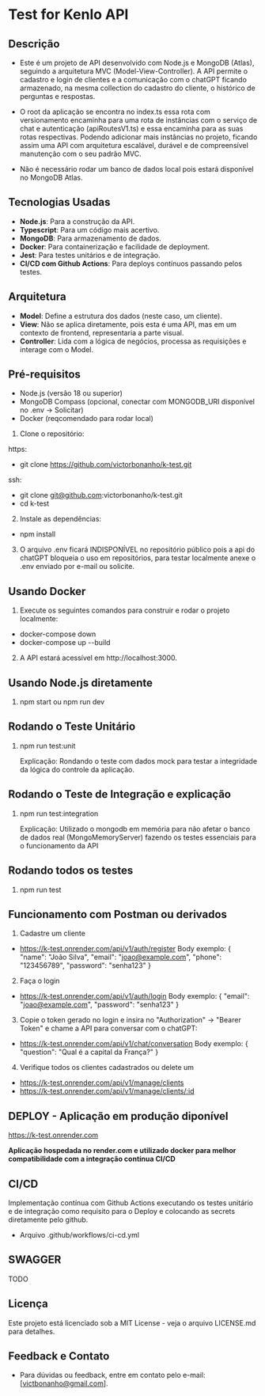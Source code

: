 # Test for Kenlo API

## Descrição

- Este é um projeto de API desenvolvido com Node.js e MongoDB (Atlas), seguindo a arquitetura MVC (Model-View-Controller). A API permite o cadastro e login de clientes e a comunicação com o chatGPT ficando armazenado, na mesma collection do cadastro do cliente, o histórico de perguntas e respostas.

- O root da aplicação se encontra no index.ts essa rota com versionamento encaminha para uma rota de instâncias com o serviço de chat e autenticação (apiRoutesV1.ts) e essa encaminha para as suas rotas respectivas. Podendo adicionar mais instâncias no projeto, ficando assim uma API com arquitetura escalável, durável e de compreensível manutenção com o seu padrão MVC.

- Não é necessário rodar um banco de dados local pois estará disponível no MongoDB Atlas.

## Tecnologias Usadas

- **Node.js**: Para a construção da API.
- **Typescript**: Para um código mais acertivo.
- **MongoDB**: Para armazenamento de dados.
- **Docker**: Para containerização e facilidade de deployment.
- **Jest**: Para testes unitários e de integração.
- **CI/CD com Github Actions**: Para deploys contínuos passando pelos testes.

## Arquitetura

- **Model**: Define a estrutura dos dados (neste caso, um cliente).
- **View**: Não se aplica diretamente, pois esta é uma API, mas em um contexto de frontend, representaria a parte visual.
- **Controller**: Lida com a lógica de negócios, processa as requisições e interage com o Model.

## Pré-requisitos

- Node.js (versão 18 ou superior)
- MongoDB Compass (opcional, conectar com MONGODB_URI disponível no .env -> Solicitar)
- Docker (reqcomendado para rodar local)

1. Clone o repositório:

https:

- git clone https://github.com/victorbonanho/k-test.git

ssh:

- git clone git@github.com:victorbonanho/k-test.git
- cd k-test

2. Instale as dependências:

- npm install

3. O arquivo .env ficará INDISPONÍVEL no repositório público pois a api do chatGPT bloqueia o uso em repositórios, para testar localmente anexe o .env enviado por e-mail ou solicite.

## Usando Docker

1. Execute os seguintes comandos para construir e rodar o projeto localmente:

- docker-compose down
- docker-compose up --build

2. A API estará acessível em http://localhost:3000.

## Usando Node.js diretamente

1. npm start ou npm run dev

## Rodando o Teste Unitário

1. npm run test:unit

   Explicação: Rondando o teste com dados mock para testar a integridade da lógica do controle da aplicação.

## Rodando o Teste de Integração e explicação

1. npm run test:integration

   Explicação: Utilizado o mongodb em memória para não afetar o banco de dados real (MongoMemoryServer) fazendo os testes essenciais para o funcionamento da API

## Rodando todos os testes

1. npm run test

## Funcionamento com Postman ou derivados

1. Cadastre um cliente

- https://k-test.onrender.com/api/v1/auth/register
  Body exemplo:
  {
  "name": "João Silva",
  "email": "joao@example.com",
  "phone": "123456789",
  "password": "senha123"
  }

2. Faça o login

- https://k-test.onrender.com/api/v1/auth/login
  Body exemplo:
  {
  "email": "joao@example.com",
  "password": "senha123"
  }

3. Copie o token gerado no login e insira no "Authorization" -> "Bearer Token"
   e chame a API para conversar com o chatGPT:

- https://k-test.onrender.com/api/v1/chat/conversation
  Body exemplo:
  {
  "question": "Qual é a capital da França?"
  }

4. Verifique todos os clientes cadastrados ou delete um

- https://k-test.onrender.com/api/v1/manage/clients
- https://k-test.onrender.com/api/v1/manage/clients/:id

## DEPLOY - Aplicação em produção diponível

https://k-test.onrender.com

**Aplicação hospedada no render.com e utilizado docker para melhor compatibilidade com a integração contínua CI/CD**

## CI/CD

Implementação contínua com Github Actions executando os testes unitário e de integração como requisito para o Deploy e colocando as secrets diretamente pelo github.

- Arquivo .github/workflows/ci-cd.yml

## SWAGGER

TODO

## Licença

Este projeto está licenciado sob a MIT License - veja o arquivo LICENSE.md para detalhes.

## Feedback e Contato

- Para dúvidas ou feedback, entre em contato pelo e-mail: [victbonanho@gmail.com].
